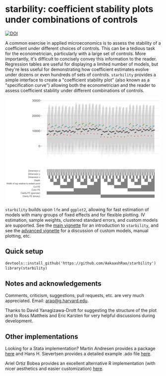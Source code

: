 # starbility: coefficient stability plots under combinations of controls
[![DOI](https://zenodo.org/badge/DOI/10.5281/zenodo.3836857.svg)](https://doi.org/10.5281/zenodo.3836857)

A common exercise in applied microeconomics is to assess the stability of a coefficient under different choices of controls. This can be a tedious task for the econometrician, particularly with a large set of controls. More importantly, it's difficult to concisely convey this information to the reader. Regression tables are useful for displaying a limited number of models, but they're less useful for demonstrating how coefficient estimates evolve under dozens or even hundreds of sets of controls. `starbility` provides a simple interface to create a "coefficient stability plot" (also known as a "specification curve") allowing both the econometrician and the reader to assess coefficient stability under different combinations of controls. 

![alt text](https://github.com/AakaashRao/starbility/blob/master/doc/example.png)

`starbility` builds upon `lfe` and `ggplot2`, allowing for fast estimation of models with many groups of fixed effects and for flexible plotting. IV estimation, sample weights, clustered standard errors, and custom models are supported. See the [main vignette](https://htmlpreview.github.io/?https://github.com/AakaashRao/starbility/blob/master/doc/starbility.html) for an introduction to `starbility`, and see the [advanced vignette](https://htmlpreview.github.io/?https://github.com/AakaashRao/starbility/blob/master/doc/starbility-advanced.html) for a discussion of custom models, manual plotting, etc.

## Quick setup
```
devtools::install_github('https://github.com/AakaashRao/starbility')
library(starbility)
```

## Notes and acknowledgements 
Comments, criticism, suggestions, pull requests, etc. are very much appreciated. Email: <arao@g.harvard.edu>. 

Thanks to David Yanagizawa-Drott for suggesting the structure of the plot and to Ross Mattheis and Eric Karsten for very helpful discussions during development.

## Other implementations
Looking for a Stata implementation? Martin Andresen provides a package [here](https://github.com/martin-andresen/speccurve) and Hans H. Sievertsen provides a detailed example .ado file [here](https://github.com/hhsievertsen/speccurve). 

Ariel Ortiz Bobea provides an excellent alternative R implementation (with nicer aesthetics and easier customization) [here](https://github.com/ArielOrtizBobea/spec_chart). 
